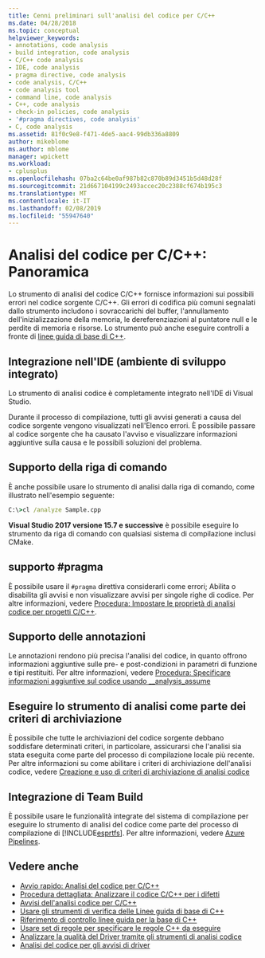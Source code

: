 ```yaml
---
title: Cenni preliminari sull'analisi del codice per C/C++
ms.date: 04/28/2018
ms.topic: conceptual
helpviewer_keywords:
- annotations, code analysis
- build integration, code analysis
- C/C++ code analysis
- IDE, code analysis
- pragma directive, code analysis
- code analysis, C/C++
- code analysis tool
- command line, code analysis
- C++, code analysis
- check-in policies, code analysis
- '#pragma directives, code analysis'
- C, code analysis
ms.assetid: 81f0c9e8-f471-4de5-aac4-99db336a8809
author: mikeblome
ms.author: mblome
manager: wpickett
ms.workload:
- cplusplus
ms.openlocfilehash: 07ba2c64be0af987b82c870b89d3451b5d48d28f
ms.sourcegitcommit: 21d667104199c2493accec20c2388cf674b195c3
ms.translationtype: MT
ms.contentlocale: it-IT
ms.lasthandoff: 02/08/2019
ms.locfileid: "55947640"
---
```

# <a name="code-analysis-for-cc-overview"></a>Analisi del codice per C/C++: Panoramica

Lo strumento di analisi del codice C/C++ fornisce informazioni sui possibili errori nel codice sorgente C/C++. Gli errori di codifica più comuni segnalati dallo strumento includono i sovraccarichi del buffer, l'annullamento dell'inizializzazione della memoria, le dereferenziazioni al puntatore null e le perdite di memoria e risorse. Lo strumento può anche eseguire controlli a fronte di [linee guida di base di C++](http://github.com/isocpp/CppCoreGuidelines/blob/master/CppCoreGuidelines.md).

## <a name="ide-integrated-development-environment-integration"></a>Integrazione nell'IDE (ambiente di sviluppo integrato)

Lo strumento di analisi codice è completamente integrato nell'IDE di Visual Studio.

Durante il processo di compilazione, tutti gli avvisi generati a causa del codice sorgente vengono visualizzati nell'Elenco errori. È possibile passare al codice sorgente che ha causato l'avviso e visualizzare informazioni aggiuntive sulla causa e le possibili soluzioni del problema.

## <a name="command-line-support"></a>Supporto della riga di comando

È anche possibile usare lo strumento di analisi dalla riga di comando, come illustrato nell'esempio seguente:

```cmd
C:\>cl /analyze Sample.cpp
```

**Visual Studio 2017 versione 15.7 e successive** è possibile eseguire lo strumento da riga di comando con qualsiasi sistema di compilazione inclusi CMake.

## <a name="pragma-support"></a>supporto #pragma

È possibile usare il `#pragma` direttiva considerarli come errori; Abilita o disabilita gli avvisi e non visualizzare avvisi per singole righe di codice. Per altre informazioni, vedere [Procedura: Impostare le proprietà di analisi codice per progetti C/C++](how-to-set-code-analysis-properties-for-c-cpp-projects.md).

## <a name="annotation-support"></a>Supporto delle annotazioni

Le annotazioni rendono più precisa l'analisi del codice, in quanto offrono informazioni aggiuntive sulle pre- e post-condizioni in parametri di funzione e tipi restituiti. Per altre informazioni, vedere [Procedura: Specificare informazioni aggiuntive sul codice usando __analysis_assume](../code-quality/how-to-specify-additional-code-information-by-using-analysis-assume.md)

## <a name="run-analysis-tool-as-part-of-check-in-policy"></a>Eseguire lo strumento di analisi come parte dei criteri di archiviazione

È possibile che tutte le archiviazioni del codice sorgente debbano soddisfare determinati criteri, in particolare, assicurarsi che l'analisi sia stata eseguita come parte del processo di compilazione locale più recente. Per altre informazioni su come abilitare i criteri di archiviazione dell'analisi codice, vedere [Creazione e uso di criteri di archiviazione di analisi codice](../code-quality/how-to-create-or-update-standard-code-analysis-check-in-policies.md)

## <a name="team-build-integration"></a>Integrazione di Team Build

È possibile usare le funzionalità integrate del sistema di compilazione per eseguire lo strumento di analisi del codice come parte del processo di compilazione di [!INCLUDE[esprtfs](../code-quality/includes/esprtfs_md.md)]. Per altre informazioni, vedere [Azure Pipelines](/azure/devops/pipelines/index?view=vsts).

## <a name="see-also"></a>Vedere anche

- [Avvio rapido: Analisi del codice per C/C++](quick-start-code-analysis-for-c-cpp.md)
- [Procedura dettagliata: Analizzare il codice C/C++ per i difetti](walkthrough-analyzing-c-cpp-code-for-defects.md)
- [Avvisi dell'analisi codice per C/C++](code-analysis-for-c-cpp-warnings.md)
- [Usare gli strumenti di verifica delle Linee guida di base di C++](using-the-cpp-core-guidelines-checkers.md)
- [Riferimento di controllo linee guida per la base di C++](code-analysis-for-cpp-corecheck.md)
- [Usare set di regole per specificare le regole C++ da eseguire](using-rule-sets-to-specify-the-cpp-rules-to-run.md)
- [Analizzare la qualità del Driver tramite gli strumenti di analisi codice](/windows-hardware/drivers/develop/analyzing-driver-quality-by-using-code-analysis-tools)
- [Analisi del codice per gli avvisi di driver](/windows-hardware/drivers/devtest/prefast-for-drivers-warnings)
